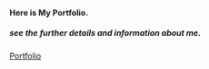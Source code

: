#### Here is My Portfolio.
##### see the further details and information about me.
[Portfolio](https://gaurityagi01.netlify.app/)
